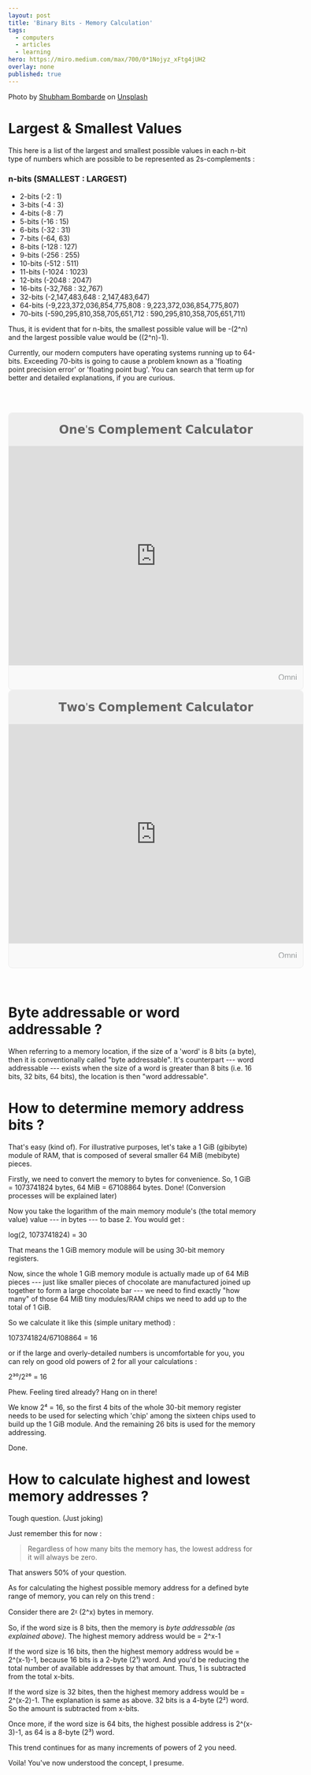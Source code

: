 ```yaml
---
layout: post
title: 'Binary Bits - Memory Calculation'
tags:
  - computers
  - articles
  - learning
hero: https://miro.medium.com/max/700/0*1Nojyz_xFtg4jUH2
overlay: none
published: true
---
```


Photo by [Shubham Bombarde](https://unsplash.com/@shubhambombarde?utm_source=medium&utm_medium=referral) on [Unsplash](https://unsplash.com/?utm_source=medium&utm_medium=referral)

Largest & Smallest Values
======================================
This here is a list of the largest and smallest possible values in each n-bit type of numbers which are possible to be represented as 2s-complements :


### n-bits (SMALLEST : LARGEST)

-   2-bits (-2 : 1)
-   3-bits (-4 : 3)
-   4-bits (-8 : 7)
-   5-bits (-16 : 15)
-   6-bits (-32 : 31)
-   7-bits (-64, 63)
-   8-bits (-128 : 127)
-   9-bits (-256 : 255)
-   10-bits (-512 : 511)
-   11-bits (-1024 : 1023)
-   12-bits (-2048 : 2047)
-   16-bits (-32,768 : 32,767)
-   32-bits (-2,147,483,648 : 2,147,483,647)
-   64-bits (-9,223,372,036,854,775,808 : 9,223,372,036,854,775,807)
-   70-bits (-590,295,810,358,705,651,712 : 590,295,810,358,705,651,711)

Thus, it is evident that for n-bits, the smallest possible value will be -(2^n) and the largest possible value would be ((2^n)-1).

Currently, our modern computers have operating systems running up to 64-bits. Exceeding 70-bits is going to cause a problem known as a 'floating point precision error' or 'floating point bug'. You can search that term up for better and detailed explanations, if you are curious.

<br /><br />

<div class="omni-calculator omni-calculator-loaded" data-calculator="math/ones-complement" data-width="600" data-config="{}" data-currency="CAD" data-show-row-controls="false" data-version="3" data-t="1631840797517" data-parsed="1" style="width: 600px; visibility: visible; opacity: 1; display: block; margin: 0px; padding: 0px; font-family: Arial, sans-serif; font-size: 16px; line-height: 1.15; color: rgb(102, 102, 102); box-sizing: border-box; background: rgb(249, 249, 249); border: 1px solid rgb(238, 238, 238); border-radius: 8px;">
  <div class="omni-calculator-header" style="visibility: visible; opacity: 1; display: block; padding: 20px 0px; font-size: 24px; text-align: center; background: rgb(238, 238, 238); border-top-left-radius: 8px; border-top-right-radius: 8px;">𝗢𝗻𝗲'𝘀 𝗖𝗼𝗺𝗽𝗹𝗲𝗺𝗲𝗻𝘁 𝗖𝗮𝗹𝗰𝘂𝗹𝗮𝘁𝗼𝗿</div>
  <iframe class="omni-calculator-frame" data-calculator-id="1" src="https://www.omnicalculator.com/embed/math/ones-complement#id=1&amp;hasLink=true&amp;version=3" style="visibility: visible; opacity: 1; display: block; border: none; width: 100%; margin: 0px; padding: 0px; height: 445px;"></iframe><div class="omni-calculator-footer" style="visibility: visible; opacity: 1; display: block; margin: 16px 12px 20px 16px; text-align: right;">
    <a href="https://www.omnicalculator.com/math/ones-complement" target="_blank" style="visibility: visible; opacity: 1; display: inline; color: rgb(152, 156, 157); text-decoration: none; border: 0px; box-shadow: none;"><img alt="Omni" class="omni-calculator-logo" src="https://cdn.omnicalculator.com/embed/omni-calculator-logo-long.svg" style="visibility: visible; opacity: 1; width: 142px; height: 13px;"></a>
  </div>
</div>
<div class="omni-calculator omni-calculator-loaded" data-calculator="math/twos-complement" data-width="600" data-config="{}" data-currency="CAD" data-show-row-controls="false" data-version="3" data-t="1631840810371" data-parsed="1" style="width: 600px; visibility: visible; opacity: 1; display: block; margin: 0px; padding: 0px; font-family: Arial, sans-serif; font-size: 16px; line-height: 1.15; color: rgb(102, 102, 102); box-sizing: border-box; background: rgb(249, 249, 249); border: 1px solid rgb(238, 238, 238); border-radius: 8px;">
  <div class="omni-calculator-header" style="visibility: visible; opacity: 1; display: block; padding: 20px 0px; font-size: 24px; text-align: center; background: rgb(238, 238, 238); border-top-left-radius: 8px; border-top-right-radius: 8px;">𝗧𝘄𝗼'𝘀 𝗖𝗼𝗺𝗽𝗹𝗲𝗺𝗲𝗻𝘁 𝗖𝗮𝗹𝗰𝘂𝗹𝗮𝘁𝗼𝗿</div>
  <iframe class="omni-calculator-frame" data-calculator-id="2" src="https://www.omnicalculator.com/embed/math/twos-complement#id=2&amp;hasLink=true&amp;version=3" style="visibility: visible; opacity: 1; display: block; border: none; width: 100%; margin: 0px; padding: 0px; height: 445px;"></iframe><div class="omni-calculator-footer" style="visibility: visible; opacity: 1; display: block; margin: 16px 12px 20px 16px; text-align: right;">
    <a href="https://www.omnicalculator.com/math/twos-complement" target="_blank" style="visibility: visible; opacity: 1; display: inline; color: rgb(152, 156, 157); text-decoration: none; border: 0px; box-shadow: none;"><img alt="Omni" class="omni-calculator-logo" src="https://cdn.omnicalculator.com/embed/omni-calculator-logo-long.svg" style="visibility: visible; opacity: 1; width: 142px; height: 13px;"></a>
  </div>
</div>
<br /><br />


Byte addressable or word addressable ?
======================================

When referring to a memory location, if the size of a 'word' is 8 bits (a byte), then it is conventionally called "byte addressable". It's counterpart --- word addressable --- exists when the size of a word is greater than 8 bits (i.e. 16 bits, 32 bits, 64 bits), the location is then "word addressable".

How to determine memory address bits ?
======================================

That's easy (kind of). For illustrative purposes, let's take a 1 GiB (gibibyte) module of RAM, that is composed of several smaller 64 MiB (mebibyte) pieces.

Firstly, we need to convert the memory to bytes for convenience. So, 1 GiB = 1073741824 bytes, 64 MiB = 67108864 bytes. Done! (Conversion processes will be explained later)

Now you take the logarithm of the main memory module's (the total memory value) value --- in bytes --- to base 2. You would get :

log(2, 1073741824) = 30

That means the 1 GiB memory module will be using 30-bit memory registers.

Now, since the whole 1 GiB memory module is actually made up of 64 MiB pieces --- just like smaller pieces of chocolate are manufactured joined up together to form a large chocolate bar --- we need to find exactly "how many" of those 64 MiB tiny modules/RAM chips we need to add up to the total of 1 GiB.

So we calculate it like this (simple unitary method) :

1073741824/67108864 = 16

or if the large and overly-detailed numbers is uncomfortable for you, you can rely on good old powers of 2 for all your calculations :

2³⁰/2²⁶ = 16

Phew. Feeling tired already? Hang on in there!

We know 2⁴ = 16, so the first 4 bits of the whole 30-bit memory register needs to be used for selecting which 'chip' among the sixteen chips used to build up the 1 GiB module. And the remaining 26 bits is used for the memory addressing.

Done.

How to calculate highest and lowest memory addresses ?
======================================================

Tough question. (Just joking)

Just remember this for now :

> Regardless of how many bits the memory has, the lowest address for it will always be zero.

That answers 50% of your question.

As for calculating the highest possible memory address for a defined byte range of memory, you can rely on this trend :

Consider there are 2ᵡ (2^x) bytes in memory.

So, if the word size is 8 bits, then the memory is *byte addressable (as explained above)*. The highest memory address would be = 2^x-1

If the word size is 16 bits, then the highest memory address would be = 2^(x-1)-1, because 16 bits is a 2-byte (2¹) word. And you'd be reducing the total number of available addresses by that amount. Thus, 1 is subtracted from the total x-bits.

If the word size is 32 bites, then the highest memory address would be = 2^(x-2)-1. The explanation is same as above. 32 bits is a 4-byte (2²) word. So the amount is subtracted from x-bits.

Once more, if the word size is 64 bits, the highest possible address is 2^(x-3)-1, as 64 is a 8-byte (2³) word.

This trend continues for as many increments of powers of 2 you need.

Voila! You've now understood the concept, I presume.

